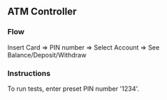 ## ATM Controller

### Flow
Insert Card => PIN number => Select Account => See Balance/Deposit/Withdraw

### Instructions
To run tests, enter preset PIN number '1234'.

